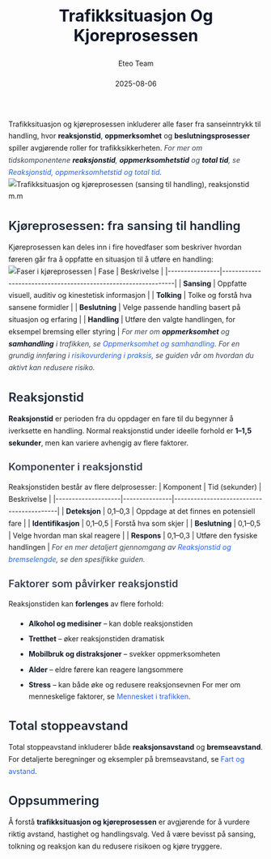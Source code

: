 ﻿---
title: "Trafikksituasjon Og Kjoreprosessen"
date: 2025-08-06
draft: false
author: "Eteo Team"
description: "Guide to Trafikksituasjon Og Kjoreprosessen for Norwegian driving theory exam."
categories: ["Driving Theory"]
tags: ["driving", "theory", "safety"]
featured_image: "/blogs/teori/trafikksituasjon-og-kjoreprosessen/trafikksituasjon-og-kjoreprosessen-image.svg"
---
<style>
/* Base text styling */
.article-content {
  font-family: 'Inter', -apple-system, BlinkMacSystemFont, 'Segoe UI', Roboto, Oxygen, Ubuntu, Cantarell, 'Open Sans', 'Helvetica Neue', sans-serif;
  line-height: 1.6;
  color: #1f2937;
  font-size: 16px;
}
/* Headers */
h1 {
  font-size: 2rem;
  font-weight: 700;
  margin: 2rem 0 1.5rem;
  color: #111827;
}
h2 {
  font-size: 1.5rem;
  font-weight: 600;
  margin: 2rem 0 1rem;
  color: #1f2937;
}
h3 {
  font-size: 1.25rem;
  font-weight: 600;
  margin: 1.5rem 0 0.75rem;
  color: #374151;
}
/* Paragraphs */
p {
  margin: 1rem 0;
  line-height: 1.7;
}
/* Lists */
ul, ol {
  margin: 1rem 0 1rem 1.5rem;
  padding-left: 1rem;
}
li {
  margin-bottom: 0.5rem;
  line-height: 1.6;
}
/* Bold and emphasis text */
strong, b {
  font-weight: 700 !important;
  color: #111827;
}
em, i {
  font-style: italic;
  color: #374151;
}
strong em, b i, em strong, i b {
  font-weight: 700 !important;
  font-style: italic;
  color: #111827;
}
/* Links */
a {
  color: #2563eb;
  text-decoration: none;
  transition: color 0.2s ease;
}
a:hover {
  color: #1d4ed8;
  text-decoration: underline;
}
/* Code blocks */
pre, code {
  font-family: 'SFMono-Regular', Consolas, 'Liberation Mono', Menlo, monospace;
  background-color: #f3f4f6;
  border-radius: 0.375rem;
  font-size: 0.875em;
}
pre {
  padding: 1rem;
  overflow-x: auto;
  margin: 1rem 0;
}
code {
  padding: 0.2em 0.4em;
}
/* Blockquotes */
blockquote {
  border-left: 4px solid #e5e7eb;
  margin: 1.5rem 0;
  padding: 0.75rem 1rem 0.75rem 1.5rem;
  background-color: #f9fafb;
  color: #4b5563;
  font-style: italic;
}
/* Tables */
table {
  margin: 1.5rem auto !important;
  border-collapse: collapse !important;
  width: 100% !important;
  max-width: 100%;
  box-shadow: 0 1px 3px rgba(0,0,0,0.1) !important;
  border-radius: 0.5rem !important;
  overflow: hidden !important;
  border: 1px solid #e5e7eb !important;
  display: table !important;
}
th, td {
  padding: 0.75rem 1.25rem !important;
  text-align: left !important;
  border: 1px solid #e5e7eb !important;
  vertical-align: top;
}
th {
  background-color: #f9fafb !important;
  font-weight: 600 !important;
  color: #111827 !important;
  text-transform: uppercase !important;
  font-size: 0.75rem !important;
  letter-spacing: 0.05em !important;
}
tr:nth-child(even) {
  background-color: #f9fafb !important;
}
tr:hover {
  background-color: #f3f4f6 !important;
}
/* Responsive adjustments */
@media (max-width: 768px) {
  .article-content {
    font-size: 15px;
  }
  h1 { font-size: 1.75rem; }
  h2 { font-size: 1.375rem; }
  h3 { font-size: 1.125rem; }
  table {
    display: block !important;
    overflow-x: auto !important;
    -webkit-overflow-scrolling: touch;
  }
}
</style>
Trafikksituasjon og kjøreprosessen inkluderer alle faser fra sanseinntrykk til handling, hvor **reaksjonstid**, **oppmerksomhet** og **beslutningsprosesser** spiller avgjørende roller for trafikksikkerheten.
*For mer om tidskomponentene **reaksjonstid**, **oppmerksomhetstid** og **total tid**, se [Reaksjonstid, oppmerksomhetstid og total tid](/blogs/teori/reaksjonstid-oppmerksomhetstid-totaltid "Reaksjonstid, oppmerksomhetstid og total tid - Tidskomponenter for kjøreprosessen").*
![Trafikksituasjon og kjøreprosessen (sansing til handling), reaksjonstid m.m](/blogs/teori/trafikksituasjon-og-kjoreprosessen/trafikksituasjon-og-kjoreprosessen-image.svg)
## Kjøreprosessen: fra sansing til handling
Kjøreprosessen kan deles inn i fire hovedfaser som beskriver hvordan føreren går fra å oppfatte en situasjon til å utføre en handling:
![Faser i kjøreprosessen](/blogs/teori/trafikksituasjon-og-kjoreprosessen/kjoreprosess-faser.svg)
| Fase           | Beskrivelse                                                   |
|----------------|---------------------------------------------------------------|
| **Sansing**    | Oppfatte visuell, auditiv og kinestetisk informasjon          |
| **Tolking**    | Tolke og forstå hva sansene formidler                         |
| **Beslutning** | Velge passende handling basert på situasjon og erfaring       |
| **Handling**   | Utføre den valgte handlingen, for eksempel bremsing eller styring |
*For mer om **oppmerksomhet** og **samhandling** i trafikken, se [Oppmerksomhet og samhandling](/blogs/teori/oppmerksomhet-og-samhandling "Oppmerksomhet og samhandling - Fokus og samarbeid i trafikken").*
*For en grundig innføring i [risikovurdering i praksis](/blogs/teori/risikovurdering-i-praksis "Risikovurdering i praksis - Praktisk risikovurdering i trafikken"), se guiden vår om hvordan du aktivt kan redusere risiko.*
## Reaksjonstid
**Reaksjonstid** er perioden fra du oppdager en fare til du begynner å iverksette en handling. Normal reaksjonstid under ideelle forhold er **1–1,5 sekunder**, men kan variere avhengig av flere faktorer.
### Komponenter i reaksjonstid
Reaksjonstiden består av flere delprosesser:
| Komponent          | Tid (sekunder) | Beskrivelse                              |
|--------------------|---------------|------------------------------------------|
| **Deteksjon**      | 0,1–0,3       | Oppdage at det finnes en potensiell fare |
| **Identifikasjon** | 0,1–0,5       | Forstå hva som skjer                     |
| **Beslutning**     | 0,1–0,5       | Velge hvordan man skal reagere           |
| **Respons**        | 0,1–0,3       | Utføre den fysiske handlingen            |
*For en mer detaljert gjennomgang av [Reaksjonstid og bremselengde](/blogs/teori/reaksjonstid-og-bremselengde "Reaksjonstid og bremselengde - Dypdykk i reaksjonstid og bremselengde"), se den spesifikke guiden.*
### Faktorer som påvirker reaksjonstid
Reaksjonstiden kan **forlenges** av flere forhold:
* **Alkohol og medisiner** – kan doble reaksjonstiden
* **Tretthet** – øker reaksjonstiden dramatisk
* **Mobilbruk og distraksjoner** – svekker oppmerksomheten
* **Alder** – eldre førere kan reagere langsommere
* **Stress** – kan både øke og redusere reaksjonsevnen
For mer om menneskelige faktorer, se [Mennesket i trafikken](/blogs/teori/mennesket-i-trafikken "Mennesket i trafikken - Faktorer som påvirker kjøring").
## Total stoppeavstand
Total stoppeavstand inkluderer både **reaksjonsavstand** og **bremseavstand**. For detaljerte beregninger og eksempler på bremseavstand, se [Fart og avstand](/blogs/teori/fart-og-avstand "Fart og avstand - Komplett guide til hastighet og bremseavstand").
## Oppsummering
Å forstå **trafikksituasjon og kjøreprosessen** er avgjørende for å vurdere riktig avstand, hastighet og handlingsvalg. Ved å være bevisst på sansing, tolkning og reaksjon kan du redusere risikoen og kjøre tryggere.